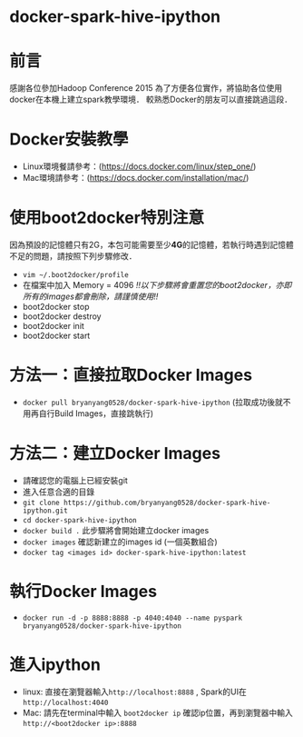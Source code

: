 # docker-spark-hive-ipython
# 前言

感謝各位參加Hadoop Conference 2015
為了方便各位實作，將協助各位使用docker在本機上建立spark教學環境．
較熟悉Docker的朋友可以直接跳過這段．

# Docker安裝教學

- Linux環境餐請參考：(https://docs.docker.com/linux/step_one/)
- Mac環境請參考：(https://docs.docker.com/installation/mac/)

# 使用boot2docker特別注意
因為預設的記憶體只有2G，本包可能需要至少**4G**的記憶體，若執行時遇到記憶體不足的問題，請按照下列步驟修改．
- `vim ~/.boot2docker/profile`
- 在檔案中加入 Memory = 4096
*!!以下步驟將會重置您的boot2docker，亦即所有的images都會刪除，請謹慎使用!!*
- boot2docker stop
- boot2docker destroy
- boot2docker init
- boot2docker start

# 方法一：直接拉取Docker Images

- `docker pull bryanyang0528/docker-spark-hive-ipython`
(拉取成功後就不用再自行Build Images，直接跳執行)

# 方法二：建立Docker Images

- 請確認您的電腦上已經安裝git
- 進入任意合適的目錄
- `git clone https://github.com/bryanyang0528/docker-spark-hive-ipython.git`
- `cd docker-spark-hive-ipython`
- `docker build .`  此步驟將會開始建立docker images
- `docker images`   確認新建立的images id (一個英數組合)
- `docker tag <images id> docker-spark-hive-ipython:latest`

# 執行Docker Images

- `docker run -d -p 8888:8888 -p 4040:4040 --name pyspark bryanyang0528/docker-spark-hive-ipython`

# 進入ipython

- linux: 直接在瀏覽器輸入`http://localhost:8888` , Spark的UI在`http://localhost:4040`
- Mac: 請先在terminal中輸入 `boot2docker ip` 確認ip位置，再到瀏覽器中輸入`http://<boot2docker ip>:8888`


